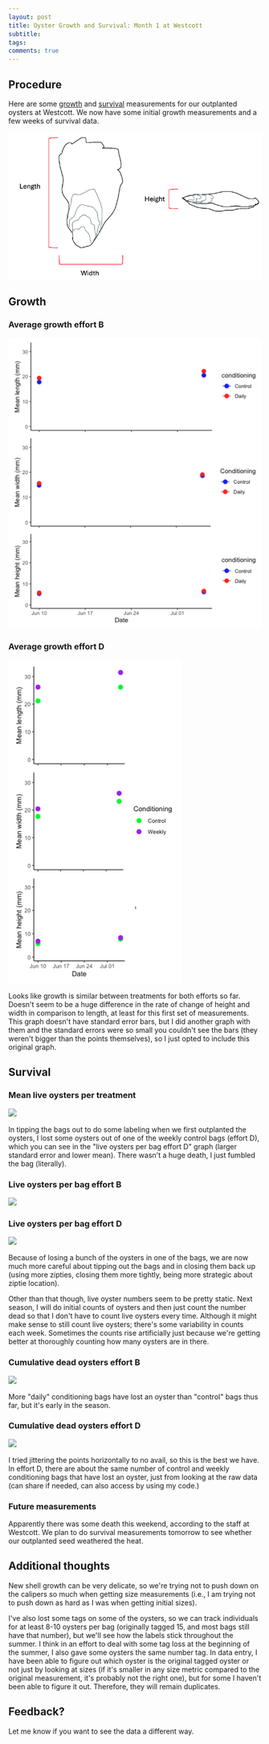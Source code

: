 ```yaml
---
layout: post
title: Oyster Growth and Survival: Month 1 at Westcott
subtitle:
tags:
comments: true
---
```


## Procedure

Here are some [growth](https://github.com/RobertsLab/project-gigas-conditioning/tree/main/data/sizes) and [survival](https://github.com/RobertsLab/project-gigas-conditioning/tree/main/data/survival/Westcott) measurements for our outplanted oysters at Westcott. We now have some initial growth measurements and a few weeks of survival data.

![](/post_images/20240627/oyst_diagram.jpg)

## Growth

### Average growth effort B

![](/post_images/20240716/effortB_growth.PNG)

### Average growth effort D

![](/post_images/20240716/effortD_growth.PNG)

Looks like growth is similar between treatments for both efforts so far. Doesn't seem to be a huge difference in the rate of change of height and width in comparison to length, at least for this first set of measurements. This graph doesn't have standard error bars, but I did another graph with them and the standard errors were so small you couldn't see the bars (they weren't bigger than the points themselves), so I just opted to include this original graph.

## Survival

### Mean live oysters per treatment

![](/post_images/20240716/meanslive)

In tipping the bags out to do some labeling when we first outplanted the oysters, I lost some oysters out of one of the weekly control bags (effort D), which you can see in the "live oysters per bag effort D" graph (larger standard error and lower mean). There wasn't a huge death, I just fumbled the bag (literally).

### Live oysters per bag effort B

![](/post_images/20240716/meanlive_B)

### Live oysters per bag effort D

![](/post_images/20240716/meanlive_D)

Because of losing a bunch of the oysters in one of the bags, we are now much more careful about tipping out the bags and in closing them back up (using more zipties, closing them more tightly, being more strategic about ziptie location).

Other than that though, live oyster numbers seem to be pretty static. Next season, I will do initial counts of oysters and then just count the number dead so that I don't have to count live oysters every time. Although it might make sense to still count live oysters; there's some variability in counts each week. Sometimes the counts rise artificially just because we're getting better at thoroughly counting how many oysters are in there.

### Cumulative dead oysters effort B

![](/post_images/20240716/cumdead_B)

More "daily" conditioning bags have lost an oyster than "control" bags thus far, but it's early in the season.

### Cumulative dead oysters effort D

![](/post_images/20240716/cumdead_D)

I tried jittering the points horizontally to no avail, so this is the best we have. In effort D, there are about the same number of control and weekly conditioning bags that have lost an oyster, just from looking at the raw data (can share if needed, can also access by using my code.)

### Future measurements

Apparently there was some death this weekend, according to the staff at Westcott. We plan to do survival measurements tomorrow to see whether our outplanted seed weathered the heat.

## Additional thoughts

New shell growth can be very delicate, so we're trying not to push down on the calipers so much when getting size measurements (i.e., I am trying not to push down as hard as I was when getting initial sizes).

I've also lost some tags on some of the oysters, so we can track individuals for at least 8-10 oysters per bag (originally tagged 15, and most bags still have that number), but we'll see how the labels stick throughout the summer. I think in an effort to deal with some tag loss at the beginning of the summer, I also gave some oysters the same number tag. In data entry, I have been able to figure out which oyster is the original tagged oyster or not just by looking at sizes (if it's smaller in any size metric compared to the original measurement, it's probably not the right one), but for some I haven't been able to figure it out. Therefore, they will remain duplicates.

## Feedback?

Let me know if you want to see the data a different way.  
